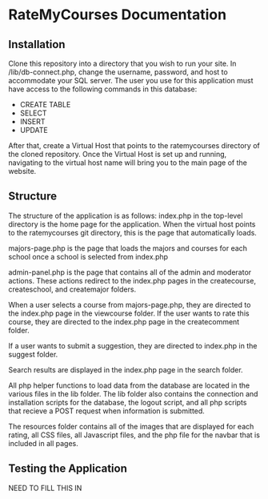 # RateMyCourses Documentation

## Installation

Clone this repository into a directory that you wish to run your site. In /lib/db-connect.php, change the username, password, 
and host to accommodate your SQL server. The user you use for this application must have access to the following commands in this database:

* CREATE TABLE
* SELECT
* INSERT
* UPDATE

After that, create a Virtual Host that points to the ratemycourses directory of the cloned repository. Once the Virtual Host is set up and
running, navigating to the virtual host name will bring you to the main page of the website.

## Structure

The structure of the application is as follows:
index.php in the top-level directory is the home page for the application. When the virtual host points to the ratemycourses git directory,
this is the page that automatically loads.

majors-page.php is the page that loads the majors and courses for each school once a school is selected from index.php

admin-panel.php is the page that contains all of the admin and moderator actions. These actions redirect to the index.php pages in the
createcourse, createschool, and createmajor folders.

When a user selects a course from majors-page.php, they are directed to the index.php page in the viewcourse folder.
If the user wants to rate this course, they are directed to the index.php page in the createcomment folder.

If a user wants to submit a suggestion, they are directed to index.php in the suggest folder.

Search results are displayed in the index.php page in the search folder.

All php helper functions to load data from the database are located in the various files in the lib folder. The lib folder also contains 
the connection and installation scripts for the database, the logout script, and all php scripts that recieve a POST request when 
information is submitted.

The resources folder contains all of the images that are displayed for each rating, all CSS files, all Javascript files, and the php file
for the navbar that is included in all pages.

## Testing the Application
NEED TO FILL THIS IN


